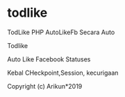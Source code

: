# todlike
TodLike PHP AutoLikeFb Secara Auto


Todlike

Auto Like Facebook Statuses

Kebal CHeckpoint,Session, kecurigaan 

Copyright (c) Arikun*2019
